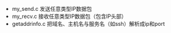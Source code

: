 - my_send.c 发送任意类型IP数据包
- my_recv.c 接收任意类型IP数据包（包含IP头部）
- getaddrinfo.c 把域名、主机名与服务名（如ssh）解析成ip和port
